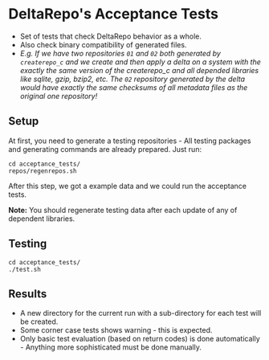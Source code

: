 DeltaRepo's Acceptance Tests
============================

* Set of tests that check DeltaRepo behavior as a whole.
* Also check binary compatibility of generated files.
 * *E.g. If we have two repositories ``01`` and ``02`` both generated by ``createrepo_c`` and we create and then apply a delta on a system with the exactly the same version of the createrepo_c and all depended libraries like sqlite, gzip, bzip2, etc. The ``02`` repository generated by the delta would have exactly the same checksums of all metadata files as the original one repository!*


## Setup

At first, you need to generate a testing repositories - All testing packages and generating commands are already prepared. Just run:

    cd acceptance_tests/
    repos/regenrepos.sh

After this step, we got a example data and we could run the acceptance tests.

**Note:** You should regenerate testing data after each update of any of
dependent libraries.


## Testing

    cd acceptance_tests/
    ./test.sh


## Results

* A new directory for the current run with a sub-directory for each test
will be created.
* Some corner case tests shows warning - this is expected.
* Only basic test evaluation (based on return codes) is done automatically - Anything more sophisticated must be done manually.


